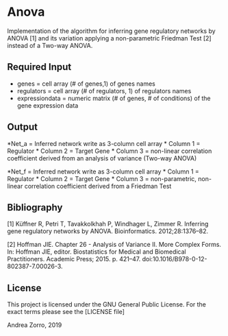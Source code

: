 # Anova

Implementation of the algorithm for inferring gene regulatory networks by ANOVA [1] and its variation applying
a non-parametric Friedman Test [2] instead of a Two-way ANOVA. 

Required Input 
--------------

* genes = cell array (# of genes,1) of genes names
* regulators = cell array (# of regulators, 1)  of regulators names
* expressiondata = numeric matrix (# of genes, # of conditions) of the gene expression data

Output
------

*Net_a = Inferred network write as 3-column cell array 
		 * Column 1 = Regulator 
		 * Column 2 = Target Gene 
		 * Column 3 = non-linear correlation coefficient derived from an analysis of variance (Two-way ANOVA)

*Net_f = Inferred network write as 3-column cell array 
		 * Column 1 = Regulator 
		 * Column 2 = Target Gene 
		 * Column 3 = non-parametric, non-linear correlation coefficient derived from a Friedman Test 
		 
Bibliography		 
------------

[1] Küffner R, Petri T, Tavakkolkhah P, Windhager L, Zimmer R. Inferring gene regulatory networks by ANOVA. 
    Bioinformatics. 2012;28:1376–82.

[2] Hoffman JIE. Chapter 26 - Analysis of Variance II. More Complex Forms. In: Hoffman JIE, editor. 
    Biostatistics for Medical and Biomedical Practitioners. Academic Press; 2015. p. 421–47. doi:10.1016/B978-0-12-802387-7.00026-3.


License
-------

This project is licensed under the GNU General Public License. For the exact terms please see the [LICENSE file]

Andrea Zorro, 2019 
